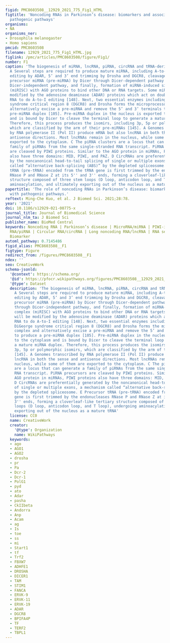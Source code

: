 ```yaml
---
figid: PMC8603508__12929_2021_775_Fig1_HTML
figtitle: 'Noncoding RNAs in Parkinson’s disease: biomarkers and associations with
  pathogenic pathways'
organisms:
- NA
organisms_ner:
- Drosophila melanogaster
- Homo sapiens
pmcid: PMC8603508
filename: 12929_2021_775_Fig1_HTML.jpg
figlink: /pmc/articles/PMC8603508/figure/Fig1/
number: F1
caption: 'The biogenesis of miRNA, lncRNA, piRNA, circRNA and tRNA-derived fragments.
  A Several steps are required to produce mature miRNA, including A-to-I nucleotide
  editing by ADAR, 5’ and 3’ end trimming by Drosha and DGCR8, cleavage of double-stranded
  precursor miRNA (pre-miRNA) by Dicer through Dicer-dependent pathway or by AGO through
  Dicer-independent pathway, and finally, formation of miRNA-induced silencing complex
  (miRISC) with AGO proteins to bind other DNA or RNA targets. Some miRNAs will be
  modified by the adenosine deaminase (ADAR) proteins which act on double-stranded
  RNA to do A-to-I editing [148]. Next, two essential enzymes including protein DiGeorge
  syndrome critical region 8 (DGCR8) and Drosha forms the microprocessor complex and
  alternatively excise a pre-miRNA and remove the 5’ and 3’ terminals to produce a
  pre-miRNA duplex [105]. Pre-miRNA duplex in the nucleus is exported to the cytoplasm
  and is bound by Dicer to cleave the terminal loop to generate a mature miRNA duplex.
  Therefore, this process produces the isomirs, including 3p, 5p or polymorphic isomirs,
  which are classified by the arm of their pre-miRNAs [145]. A Genomes transcribed
  by RNA polymerase II (Pol II) produce mRNA but also lncRNA in both the sense and
  antisense directions. Most lncRNAs remain in the nucleus, while some of them are
  exported to the cytoplasm. C The piRNA clusters are a locus that can generate a
  family of piRNAs from the same single-stranded RNA transcript. PiRNA precursors
  are cleaved by PIWI proteins. Similar to the AGO protein in miRNAs, PIWI proteins
  also have three domains: MID, PIWI, and PAZ. D CircRNAs are preferentially generated
  by the noncanonical head-to-tail splicing of single or multiple exons, a mechanism
  called “alternative back-splicing (ABS)” by the depleted spliceosome. E Precursor
  tRNA (pre-tRNA) encoded from the tRNA gene is first trimmed by the endonucleases
  RNase P and RNase Z at its 5'' and 3'' ends, forming a cloverleaf-like tertiary
  structure composed of three stem loops (D loop, anticodon loop, and T loop), undergoing
  aminoacylation, and ultimately exporting out of the nucleus as a mature tRNA'
papertitle: 'The role of noncoding RNAs in Parkinson’s disease: biomarkers and associations
  with pathogenic pathways.'
reftext: Ming-Che Kuo, et al. J Biomed Sci. 2021;28:78.
year: '2021'
doi: 10.1186/s12929-021-00775-x
journal_title: Journal of Biomedical Science
journal_nlm_ta: J Biomed Sci
publisher_name: BioMed Central
keywords: Noncoding RNA | Parkinson’s disease | MicroRNA/miRNA | PIWI-interacting
  RNA/piRNA | Circular RNA/circRNA | Long noncoding RNA/lncRNA | RNA sequencing |
  Biomarker
automl_pathway: 0.7145486
figid_alias: PMC8603508__F1
figtype: Figure
redirect_from: /figures/PMC8603508__F1
ndex: ''
seo: CreativeWork
schema-jsonld:
  '@context': https://schema.org/
  '@id': https://pfocr.wikipathways.org/figures/PMC8603508__12929_2021_775_Fig1_HTML.html
  '@type': Dataset
  description: 'The biogenesis of miRNA, lncRNA, piRNA, circRNA and tRNA-derived fragments.
    A Several steps are required to produce mature miRNA, including A-to-I nucleotide
    editing by ADAR, 5’ and 3’ end trimming by Drosha and DGCR8, cleavage of double-stranded
    precursor miRNA (pre-miRNA) by Dicer through Dicer-dependent pathway or by AGO
    through Dicer-independent pathway, and finally, formation of miRNA-induced silencing
    complex (miRISC) with AGO proteins to bind other DNA or RNA targets. Some miRNAs
    will be modified by the adenosine deaminase (ADAR) proteins which act on double-stranded
    RNA to do A-to-I editing [148]. Next, two essential enzymes including protein
    DiGeorge syndrome critical region 8 (DGCR8) and Drosha forms the microprocessor
    complex and alternatively excise a pre-miRNA and remove the 5’ and 3’ terminals
    to produce a pre-miRNA duplex [105]. Pre-miRNA duplex in the nucleus is exported
    to the cytoplasm and is bound by Dicer to cleave the terminal loop to generate
    a mature miRNA duplex. Therefore, this process produces the isomirs, including
    3p, 5p or polymorphic isomirs, which are classified by the arm of their pre-miRNAs
    [145]. A Genomes transcribed by RNA polymerase II (Pol II) produce mRNA but also
    lncRNA in both the sense and antisense directions. Most lncRNAs remain in the
    nucleus, while some of them are exported to the cytoplasm. C The piRNA clusters
    are a locus that can generate a family of piRNAs from the same single-stranded
    RNA transcript. PiRNA precursors are cleaved by PIWI proteins. Similar to the
    AGO protein in miRNAs, PIWI proteins also have three domains: MID, PIWI, and PAZ.
    D CircRNAs are preferentially generated by the noncanonical head-to-tail splicing
    of single or multiple exons, a mechanism called “alternative back-splicing (ABS)”
    by the depleted spliceosome. E Precursor tRNA (pre-tRNA) encoded from the tRNA
    gene is first trimmed by the endonucleases RNase P and RNase Z at its 5'' and
    3'' ends, forming a cloverleaf-like tertiary structure composed of three stem
    loops (D loop, anticodon loop, and T loop), undergoing aminoacylation, and ultimately
    exporting out of the nucleus as a mature tRNA'
  license: CC0
  name: CreativeWork
  creator:
    '@type': Organization
    name: WikiPathways
  keywords:
  - ago
  - AGO1
  - AGO2
  - drosha
  - pr
  - Pa
  - Dcr-2
  - Dcr-1
  - PolG1
  - pyd
  - ato
  - Adar
  - pasha
  - CkIIbeta
  - Andorra
  - Anp
  - Acam
  - ag
  - Is
  - toe
  - ss
  - mi
  - Start1
  - tf
  - Trf2
  - FBXW7
  - ADHFE1
  - DROSHA
  - DICER1
  - TAM
  - STIM1
  - FANCA
  - ERVK-9
  - ERVK-11
  - ERVK-19
  - ADAR
  - DGCR8
  - BPIFA4P
  - TF
  - TERF2
  - TBPL1
---
```

